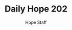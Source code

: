 ---
image: /assets/img/daily-hope-default-artwork.png
title: Daily Hope 202
number: 202
categories:
  - Daily Hope
author: Hope Staff
notes: Daily Hope 202
embed: >-
  <iframe src="https://open.spotify.com/embed/episode/0n8BLi1keAs6xUk6MpUIS0?utm_source=generator" width="400px" height="102px" frameborder=“0" scrolling=“no”></iframe>
---